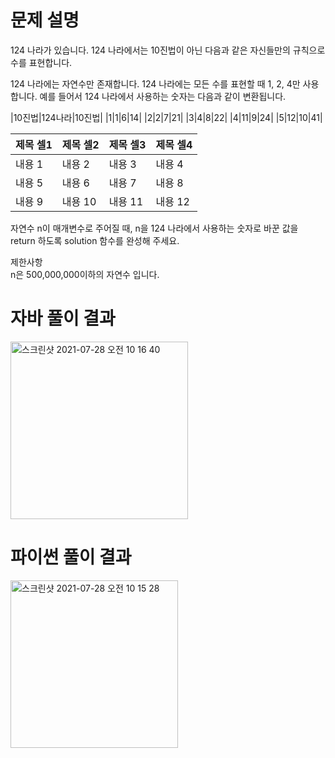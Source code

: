 # 문제 설명
124 나라가 있습니다. 124 나라에서는 10진법이 아닌 다음과 같은 자신들만의 규칙으로 수를 표현합니다.


124 나라에는 자연수만 존재합니다.
124 나라에는 모든 수를 표현할 때 1, 2, 4만 사용합니다.
예를 들어서 124 나라에서 사용하는 숫자는 다음과 같이 변환됩니다.

|10진법|124나라|10진법|
|1|1|6|14|
|2|2|7|21|
|3|4|8|22|
|4|11|9|24|
|5|12|10|41|

|제목 셀1|제목 셀2|제목 셀3|제목 셀4|
|---|---|---|---|
|내용 1|내용 2|내용 3|내용 4|
|내용 5|내용 6|내용 7|내용 8|
|내용 9|내용 10|내용 11|내용 12|

자연수 n이 매개변수로 주어질 때, n을 124 나라에서 사용하는 숫자로 바꾼 값을 return 하도록 solution 함수를 완성해 주세요.


제한사항<br/>
n은 500,000,000이하의 자연수 입니다.

# 자바 풀이 결과
<img width="284" alt="스크린샷 2021-07-28 오전 10 16 40" src="https://user-images.githubusercontent.com/42399580/127247969-35340e77-0321-4d7a-aa49-805450bf2bd2.png">


# 파이썬 풀이 결과
<img width="268" alt="스크린샷 2021-07-28 오전 10 15 28" src="https://user-images.githubusercontent.com/42399580/127248012-f2ec3a0d-3235-4414-b127-10396284157c.png">
